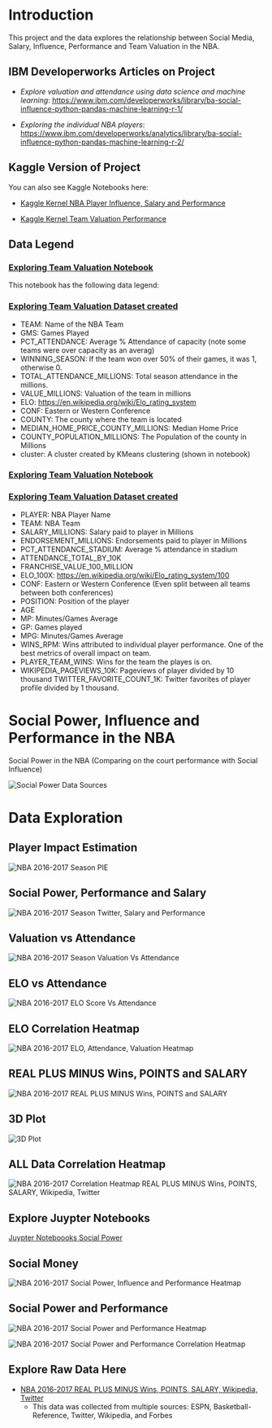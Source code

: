 # Introduction

This project and the data explores the relationship between Social Media, Salary, Influence, Performance and Team Valuation in the NBA.

## IBM Developerworks Articles on Project

* *Explore valuation and attendance using data science and machine learning*:  https://www.ibm.com/developerworks/library/ba-social-influence-python-pandas-machine-learning-r-1/

* *Exploring the individual NBA players*:  https://www.ibm.com/developerworks/analytics/library/ba-social-influence-python-pandas-machine-learning-r-2/

## Kaggle Version of Project

You can also see Kaggle Notebooks here:  

* [Kaggle Kernel NBA Player Influence, Salary and Performance ](https://www.kaggle.com/noahgift/nba-player-power-influence-and-performance)

* [Kaggle Kernel Team Valuation Performance ](https://www.kaggle.com/noahgift/nba-team-valuation-exploration)

## Data Legend

### [Exploring Team Valuation Notebook](https://github.com/noahgift/socialpowernba/blob/master/notebooks/exploring_team_valuation_nba.ipynb)

This notebook has the following data legend:

### [Exploring Team Valuation Dataset created](https://github.com/noahgift/socialpowernba/blob/master/data/nba_2017_att_val_elo_win_housing_cluster.csv)

* TEAM:  Name of the NBA Team
* GMS:  Games Played
* PCT_ATTENDANCE:  Average % Attendance of capacity (note some teams were over capacity as an averag)
* WINNING_SEASON:  If the team won over 50% of their games, it was 1, otherwise 0.
* TOTAL_ATTENDANCE_MILLIONS:  Total season attendance in the millions.
* VALUE_MILLIONS:  Valuation of the team in millions
* ELO:  https://en.wikipedia.org/wiki/Elo_rating_system
* CONF:  Eastern or Western Conference
* COUNTY:  The county where the team is located
* MEDIAN_HOME_PRICE_COUNTY_MILLIONS:  Median Home Price
* COUNTY_POPULATION_MILLIONS:  The Population of the county in Millions
* cluster:  A cluster created by KMeans clustering (shown in notebook)

### [Exploring Team Valuation Notebook](https://github.com/noahgift/socialpowernba/blob/master/notebooks/nba_player_power_influence_performance.ipynb)

### [Exploring Team Valuation Dataset created](https://github.com/noahgift/socialpowernba/blob/master/data/nba_2017_endorsement_full_stats.csv)

* PLAYER:  NBA Player Name
* TEAM:  NBA Team
* SALARY_MILLIONS:  Salary paid to player in Millions
* ENDORSEMENT_MILLIONS:  Endorsements paid to player in Millions
* PCT_ATTENDANCE_STADIUM:  Average % attendance in stadium
* ATTENDANCE_TOTAL_BY_10K
* FRANCHISE_VALUE_100_MILLION
* ELO_100X:  https://en.wikipedia.org/wiki/Elo_rating_system/100
* CONF:  Eastern or Western Conference (Even split between all teams between both conferences)
* POSITION:  Position of the player
* AGE
* MP:   Minutes/Games Average
* GP:  Games played
* MPG:  Minutes/Games Average
* WINS_RPM:  Wins attributed to individual player performance.  One of the best metrics of overall impact on team.
* PLAYER_TEAM_WINS:  Wins for the team the playes is on.  
* WIKIPEDIA_PAGEVIEWS_10K:  Pageviews of player divided by 10 thousand
TWITTER_FAVORITE_COUNT_1K:  Twitter favorites of player profile divided by 1 thousand.

# Social Power, Influence and Performance in the NBA
Social Power in the NBA (Comparing on the court performance with Social Influence)

![Social Power Data Sources](https://user-images.githubusercontent.com/58792/28694940-19e6e532-72e1-11e7-9b62-0796e8ea140b.png)

# Data Exploration

## Player Impact Estimation
![NBA 2016-2017 Season PIE](https://user-images.githubusercontent.com/58792/28027382-bd7f5108-654d-11e7-8ed1-299a880714cd.png)

## Social Power, Performance and Salary
![NBA 2016-2017 Season Twitter, Salary and Performance](https://user-images.githubusercontent.com/58792/28044183-b873238c-658a-11e7-90b7-bd923aeb1e32.png)

## Valuation vs Attendance

![NBA 2016-2017 Season Valuation Vs Attendance](https://user-images.githubusercontent.com/58792/28756721-c213f670-7528-11e7-8988-366b461e8992.png)

## ELO vs Attendance

![NBA 2016-2017 ELO Score Vs Attendance](https://user-images.githubusercontent.com/58792/28759207-2b139d9e-754f-11e7-9695-9a9083e1fb9c.png)

## ELO Correlation Heatmap 

![NBA 2016-2017 ELO, Attendance, Valuation Heatmap](https://user-images.githubusercontent.com/58792/28759996-25da9680-7558-11e7-9168-85989b7d63c9.png)

## REAL PLUS MINUS Wins, POINTS and SALARY
![NBA 2016-2017 REAL PLUS MINUS Wins, POINTS and SALARY](https://user-images.githubusercontent.com/58792/28798971-5bf50158-75fb-11e7-9090-290b0703b2aa.png)

## 3D Plot
![3D Plot](https://user-images.githubusercontent.com/58792/36056809-7f87a266-0dbc-11e8-8877-9bb87905adbd.png)

## ALL Data Correlation Heatmap

![NBA 2016-2017 Correlation Heatmap REAL PLUS MINUS Wins, POINTS, SALARY, Wikipedia, Twitter](https://user-images.githubusercontent.com/58792/28804798-423a049c-761a-11e7-92ca-bc60bec6c147.png)

## Explore Juypter Notebooks

[Juypter Noteboooks Social Power](https://github.com/noahgift/socialpowernba/tree/master/notebooks)

## Social Money

![NBA 2016-2017 Social Power, Influence and Performance Heatmap](https://user-images.githubusercontent.com/58792/28856405-adc4dd8a-76f7-11e7-8d9a-08d3b04369de.png)

## Social Power and Performance
![NBA 2016-2017 Social Power and Performance Heatmap](https://user-images.githubusercontent.com/58792/28851989-e80b35f6-76da-11e7-9497-1f69dc3c1134.png)

![NBA 2016-2017 Social Power and Performance Correlation Heatmap](https://user-images.githubusercontent.com/58792/28857433-4f640d04-76fe-11e7-9b44-808df9f32c5a.png)

## Explore Raw Data Here

* [NBA 2016-2017 REAL PLUS MINUS Wins, POINTS, SALARY, Wikipedia, Twitter](https://github.com/noahgift/socialpowernba/blob/master/data/nba_2017_players_with_salary_wiki_twitter.csv) 
  - This data was collected from multiple sources:  ESPN, Basketball-Reference, Twitter, Wikipedia, and Forbes

